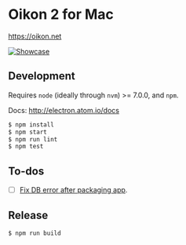 # Oikon 2 for Mac

https://oikon.net

[![Showcase](https://cloud.githubusercontent.com/assets/1239616/26329899/3c987998-3f41-11e7-885f-5e8726366712.png)](https://github.com/BrunoBernardino/Oikon2-Mac/issues/1)

## Development

Requires `node` (ideally through `nvm`) >= 7.0.0, and `npm`.

Docs: http://electron.atom.io/docs

```bash
$ npm install
$ npm start
$ npm run lint
$ npm test
```

## To-dos
- [ ] [Fix DB error after packaging app](https://github.com/nolanlawson/pouchdb-electron/issues/9).

## Release

```bash
$ npm run build
```
